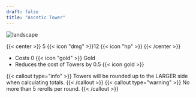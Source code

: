 ```yaml
---
draft: false
title: "Ascetic Tower"
---
```


![landscape](/images/towers/towerS_77.png)

{{< center >}}
5 {{< icon "dmg" >}}12 {{< icon "hp" >}}
{{< /center >}}

* Costs 0 {{< icon "gold" >}} Gold 
* Reduces the cost of Towers by 0.5 {{< icon gold >}}

{{< callout type="info" >}}
Towers will be rounded up to the LARGER side when calculating totals.
{{< /callout >}}
{{< callout type="warning" >}}
No more than 5 rerolls per round.
{{< /callout >}}